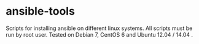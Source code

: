 ansible-tools
=============

Scripts for installing ansible on different linux systems.
All scripts must be run by root user.
Tested on Debian 7, CentOS 6 and Ubuntu 12.04 / 14.04 .
